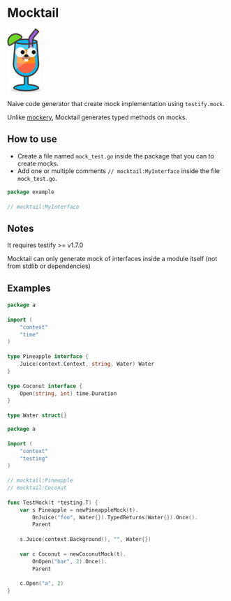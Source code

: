 # Mocktail

<picture>
  <source media="(prefers-color-scheme: dark)" srcset="./mocktail-dark.png">
  <source media="(prefers-color-scheme: light)" srcset="./mocktail.png">
  <img alt="Mocktail logo" src="./mocktail.png">
</picture>


Naive code generator that create mock implementation using `testify.mock`.

Unlike [mockery](https://github.com/vektra/mockery), Mocktail generates typed methods on mocks.

## How to use

- Create a file named `mock_test.go` inside the package that you can to create mocks.
- Add one or multiple comments `// mocktail:MyInterface` inside the file `mock_test.go`.

```go
package example

// mocktail:MyInterface

```

## Notes

It requires testify >= v1.7.0

Mocktail can only generate mock of interfaces inside a module itself (not from stdlib or dependencies)

## Examples

```go
package a

import (
	"context"
	"time"
)

type Pineapple interface {
	Juice(context.Context, string, Water) Water
}

type Coconut interface {
	Open(string, int) time.Duration
}

type Water struct{}
```

```go
package a

import (
	"context"
	"testing"
)

// mocktail:Pineapple
// mocktail:Coconut

func TestMock(t *testing.T) {
	var s Pineapple = newPineappleMock(t).
		OnJuice("foo", Water{}).TypedReturns(Water{}).Once().
		Parent

	s.Juice(context.Background(), "", Water{})

	var c Coconut = newCoconutMock(t).
		OnOpen("bar", 2).Once().
		Parent

	c.Open("a", 2)
}
```

<!--

Replacement pattern:
```
([.\s]On)\("([^"]+)",?

$1$2(
```

-->
